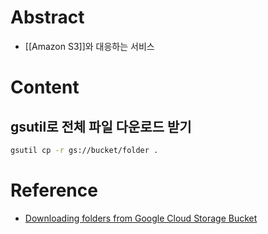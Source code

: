 # Abstract
- [[Amazon S3]]와 대응하는 서비스
# Content
## gsutil로 전체 파일 다운로드 받기
```bash
gsutil cp -r gs://bucket/folder .
```
# Reference
- [Downloading folders from Google Cloud Storage Bucket](https://stackoverflow.com/questions/44406729/downloading-folders-from-google-cloud-storage-bucket)